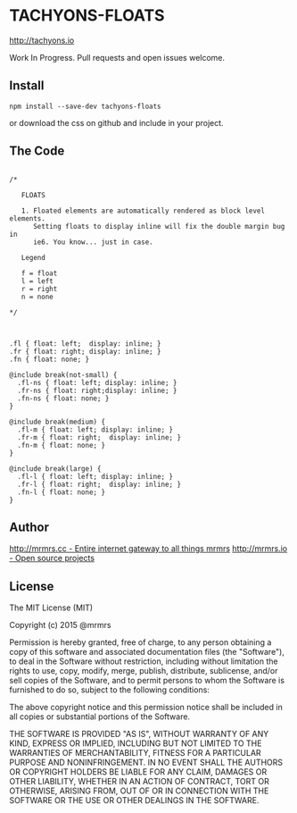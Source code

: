 # TACHYONS-FLOATS

http://tachyons.io

Work In Progress. Pull requests and open issues welcome.

## Install
```
npm install --save-dev tachyons-floats
```
or download the css on github and include in your project.

## The Code
```

/*

   FLOATS

   1. Floated elements are automatically rendered as block level elements.
      Setting floats to display inline will fix the double margin bug in
      ie6. You know... just in case.

   Legend

   f = float
   l = left
   r = right
   n = none

*/



.fl { float: left;  display: inline; }
.fr { float: right; display: inline; }
.fn { float: none; }

@include break(not-small) {
  .fl-ns { float: left; display: inline; }
  .fr-ns { float: right;display: inline; }
  .fn-ns { float: none; }
}

@include break(medium) {
  .fl-m { float: left; display: inline; }
  .fr-m { float: right;  display: inline; }
  .fn-m { float: none; }
}

@include break(large) {
  .fl-l { float: left; display: inline; }
  .fr-l { float: right;  display: inline; }
  .fn-l { float: none; }
}
```

## Author

[http://mrmrs.cc - Entire internet gateway to all things mrmrs](http://mrmrs.cc)
[http://mrmrs.io - Open source projects](http://mrmrs.io)

## License

The MIT License (MIT)

Copyright (c) 2015 @mrmrs

Permission is hereby granted, free of charge, to any person obtaining a copy
of this software and associated documentation files (the "Software"), to deal
in the Software without restriction, including without limitation the rights
to use, copy, modify, merge, publish, distribute, sublicense, and/or sell
copies of the Software, and to permit persons to whom the Software is
furnished to do so, subject to the following conditions:

The above copyright notice and this permission notice shall be included in
all copies or substantial portions of the Software.

THE SOFTWARE IS PROVIDED "AS IS", WITHOUT WARRANTY OF ANY KIND, EXPRESS OR
IMPLIED, INCLUDING BUT NOT LIMITED TO THE WARRANTIES OF MERCHANTABILITY,
FITNESS FOR A PARTICULAR PURPOSE AND NONINFRINGEMENT. IN NO EVENT SHALL THE
AUTHORS OR COPYRIGHT HOLDERS BE LIABLE FOR ANY CLAIM, DAMAGES OR OTHER
LIABILITY, WHETHER IN AN ACTION OF CONTRACT, TORT OR OTHERWISE, ARISING FROM,
OUT OF OR IN CONNECTION WITH THE SOFTWARE OR THE USE OR OTHER DEALINGS IN
THE SOFTWARE.


